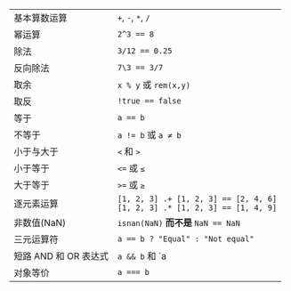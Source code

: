|                      |                                                 |
| -------------------- | ----------------------------------------------- |
| 基本算数运算          | `+`, `-`, `*`, `/`                              |
| 幂运算               | `2^3 == 8`                                      |
| 除法                 | `3/12 == 0.25`                                  |
| 反向除法             | `7\3 == 3/7`                                    |
| 取余                 | `x % y` 或 `rem(x,y)`                           |
| 取反                 | `!true == false`                                |
| 等于                 | `a == b`                                        |
| 不等于               | `a != b` 或 `a ≠ b`                             |
| 小于与大于           | `<` 和 `>`                                      |
| 小于等于             | `<=` 或 `≤`                                     |
| 大于等于             | `>=` 或 `≥`                                     |
| 逐元素运算           | `[1, 2, 3] .+ [1, 2, 3] == [2, 4, 6]`<br>`[1, 2, 3] .* [1, 2, 3] == [1, 4, 9]` |
| 非数值(NaN)          | `isnan(NaN)` **而不是** `NaN == NaN`             |
| 三元运算符           | `a == b ? "Equal" : "Not equal"`                |
| 短路 AND 和 OR 表达式 | `a && b` 和 `a || b`                           |
| 对象等价             | `a === b`                                       |

